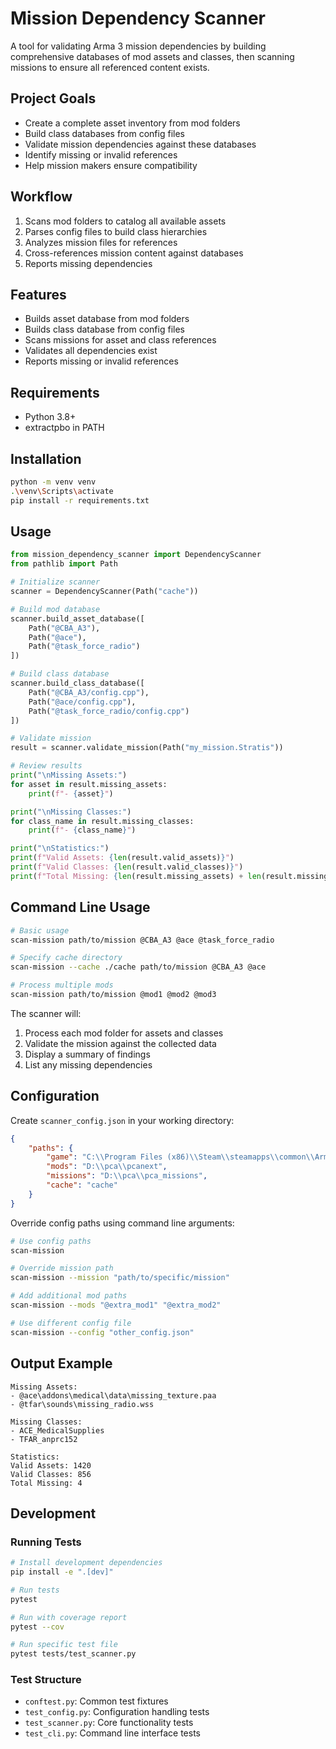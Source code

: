 # Mission Dependency Scanner

A tool for validating Arma 3 mission dependencies by building comprehensive databases of mod assets and classes, then scanning missions to ensure all referenced content exists.

## Project Goals
- Create a complete asset inventory from mod folders
- Build class databases from config files
- Validate mission dependencies against these databases
- Identify missing or invalid references
- Help mission makers ensure compatibility

## Workflow
1. Scans mod folders to catalog all available assets
2. Parses config files to build class hierarchies
3. Analyzes mission files for references
4. Cross-references mission content against databases
5. Reports missing dependencies

## Features
- Builds asset database from mod folders
- Builds class database from config files  
- Scans missions for asset and class references
- Validates all dependencies exist
- Reports missing or invalid references

## Requirements
- Python 3.8+
- extractpbo in PATH

## Installation

```bash
python -m venv venv
.\venv\Scripts\activate
pip install -r requirements.txt
```

## Usage

```python
from mission_dependency_scanner import DependencyScanner
from pathlib import Path

# Initialize scanner
scanner = DependencyScanner(Path("cache"))

# Build mod database
scanner.build_asset_database([
    Path("@CBA_A3"),
    Path("@ace"),
    Path("@task_force_radio")
])

# Build class database
scanner.build_class_database([
    Path("@CBA_A3/config.cpp"),
    Path("@ace/config.cpp"),
    Path("@task_force_radio/config.cpp")
])

# Validate mission
result = scanner.validate_mission(Path("my_mission.Stratis"))

# Review results
print("\nMissing Assets:")
for asset in result.missing_assets:
    print(f"- {asset}")

print("\nMissing Classes:")
for class_name in result.missing_classes:
    print(f"- {class_name}")

print("\nStatistics:")
print(f"Valid Assets: {len(result.valid_assets)}")
print(f"Valid Classes: {len(result.valid_classes)}")
print(f"Total Missing: {len(result.missing_assets) + len(result.missing_classes)}")
```

## Command Line Usage

```bash
# Basic usage
scan-mission path/to/mission @CBA_A3 @ace @task_force_radio

# Specify cache directory
scan-mission --cache ./cache path/to/mission @CBA_A3 @ace

# Process multiple mods
scan-mission path/to/mission @mod1 @mod2 @mod3
```

The scanner will:
1. Process each mod folder for assets and classes
2. Validate the mission against the collected data
3. Display a summary of findings
4. List any missing dependencies

## Configuration

Create `scanner_config.json` in your working directory:

```json
{
    "paths": {
        "game": "C:\\Program Files (x86)\\Steam\\steamapps\\common\\Arma 3",
        "mods": "D:\\pca\\pcanext",
        "missions": "D:\\pca\\pca_missions",
        "cache": "cache"
    }
}
```

Override config paths using command line arguments:

```bash
# Use config paths
scan-mission

# Override mission path
scan-mission --mission "path/to/specific/mission"

# Add additional mod paths
scan-mission --mods "@extra_mod1" "@extra_mod2"

# Use different config file
scan-mission --config "other_config.json"
```

## Output Example
```
Missing Assets:
- @ace\addons\medical\data\missing_texture.paa
- @tfar\sounds\missing_radio.wss

Missing Classes:
- ACE_MedicalSupplies
- TFAR_anprc152

Statistics:
Valid Assets: 1420
Valid Classes: 856
Total Missing: 4
```

## Development

### Running Tests

```bash
# Install development dependencies
pip install -e ".[dev]"

# Run tests
pytest

# Run with coverage report
pytest --cov

# Run specific test file
pytest tests/test_scanner.py
```

### Test Structure
- `conftest.py`: Common test fixtures
- `test_config.py`: Configuration handling tests
- `test_scanner.py`: Core functionality tests
- `test_cli.py`: Command line interface tests